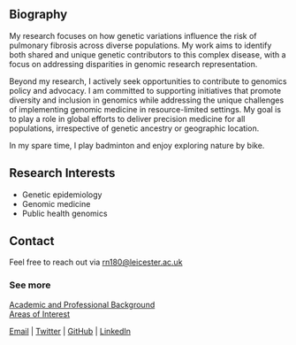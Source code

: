 <!-- Biography Section -->
  <div>
    <h2>Biography</h2>
    <p>
      My research focuses on how genetic variations influence the risk of pulmonary fibrosis across diverse populations. My work aims to identify both shared and unique genetic contributors to this complex disease, with a focus on addressing disparities in genomic research representation. 
    </p>
    <p>
      Beyond my research, I actively seek opportunities to contribute to genomics policy and advocacy. I am committed to supporting initiatives that promote diversity and inclusion in genomics while addressing the unique challenges of implementing genomic medicine in resource-limited settings.  
      My goal is to play a role in global efforts to deliver precision medicine for all populations, irrespective of genetic ancestry or geographic location. 
    </p>
    <p>
      In my spare time, I play badminton and enjoy exploring nature by bike.
    </p>
  </div>
</div>

## Research Interests
- Genetic epidemiology
- Genomic medicine
- Public health genomics

## Contact
Feel free to reach out via [rn180@leicester.ac.uk](mailto:rn180@leicester.ac.uk) 

### See more  
[Academic and Professional Background](./background.md)  
[Areas of Interest](./interests.md)

<div class="social-media">
  <a href="mailto:{{ rn180@leicester.ac.uk }}" target="_blank">Email</a> | 
  <a href="https://x.com/{{ x.com/ritah_nabunje }}" target="_blank">Twitter</a> | 
  <a href="https://github.com/{{ github.com/ritah-nabunje }}" target="_blank">GitHub</a> | 
  <a href="{{ www.linkedin.com/in/ritah-nabunje }}" target="_blank">LinkedIn</a>
</div>

